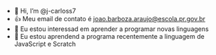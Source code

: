 - 👋 Hi, I’m @j-carloss7
- 👍  Meu email de contato é joao.barboza.araujo@escola.pr.gov.br
- 👀  Eu estou interessad  em aprender a programar novas linguagens  
- 🌱  Eu estou aprendend a programa recentemente a linguagem de JavaScript e Scratch                               

<!---
j-carloss7/j-carloss7 is a ✨ special ✨ repository because its `README.md` (this file) appears on your GitHub profile.
You can click the Preview link to take a look at your changes.
--->
